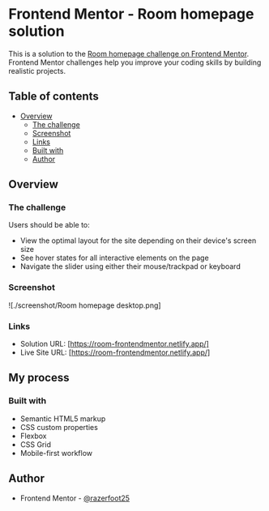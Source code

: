 # Frontend Mentor - Room homepage solution

This is a solution to the [Room homepage challenge on Frontend Mentor](https://www.frontendmentor.io/challenges/room-homepage-BtdBY_ENq). Frontend Mentor challenges help you improve your coding skills by building realistic projects. 

## Table of contents

- [Overview](#overview)
  - [The challenge](#the-challenge)
  - [Screenshot](#screenshot)
  - [Links](#links)
  - [Built with](#built-with)
  - [Author](#author)



## Overview

### The challenge

Users should be able to:

- View the optimal layout for the site depending on their device's screen size
- See hover states for all interactive elements on the page
- Navigate the slider using either their mouse/trackpad or keyboard

### Screenshot

![./screenshot/Room homepage desktop.png]



### Links

- Solution URL: [https://room-frontendmentor.netlify.app/]
- Live Site URL: [https://room-frontendmentor.netlify.app/]

## My process

### Built with

- Semantic HTML5 markup
- CSS custom properties
- Flexbox
- CSS Grid
- Mobile-first workflow





## Author

- Frontend Mentor - [@razerfoot25](https://www.frontendmentor.io/profile/razerfoot25)

